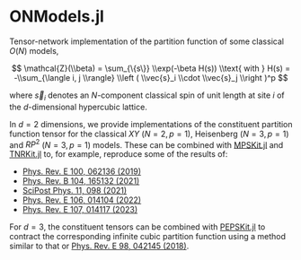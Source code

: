 # ONModels.jl

Tensor-network implementation of the partition function of some classical $O(N)$ models,

$$
\mathcal{Z}(\\beta) = \sum_{\{s\}} \\exp(-\beta H(s)) \\text{ with } H(s) = -\\sum_{\langle i, j \\rangle} \\left ( \\vec{s}_i \\cdot \\vec{s}_j \\right )^p
$$

where $\vec{s}_i$ denotes an $N$-component classical spin of unit length at site $i$
of the $d$-dimensional hypercubic lattice.

In $d=2$ dimensions, we provide implementations of the constituent partition function tensor
for the classical $XY$ ($N=2, p=1$), Heisenberg ($N=3, p=1$) and $RP^2$ ($N=3, p=1$) models.
These can be combined with [MPSKit.jl](https://github.com/QuantumKitHub/MPSKit.jl) and
[TNRKit.jl](https://github.com/VictorVanthilt/TNRKit.jl) to, for example, reproduce some of
the results of:

- [Phys. Rev. E 100, 062136 (2019)](https://journals.aps.org/pre/abstract/10.1103/PhysRevE.100.062136)
- [Phys. Rev. B 104, 165132 (2021)](https://journals.aps.org/prb/abstract/10.1103/PhysRevB.104.165132)
- [SciPost Phys. 11, 098 (2021)](https://scipost.org/10.21468/SciPostPhys.11.5.098)
- [Phys. Rev. E 106, 014104 (2022)](https://journals.aps.org/pre/abstract/10.1103/PhysRevE.106.014104)
- [Phys. Rev. E 107, 014117 (2023)](https://journals.aps.org/pre/abstract/10.1103/PhysRevE.107.014117)

For $d=3$, the constituent tensors can be combined with
[PEPSKit.jl](https://github.com/QuantumKitHub/PEPSKit.jl) to contract the corresponding
infinite cubic partition function using a method similar to that or
[Phys. Rev. E 98, 042145 (2018)](https://journals.aps.org/pre/abstract/10.1103/PhysRevE.98.042145).

